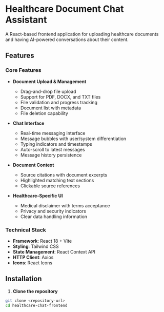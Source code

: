 # Healthcare Document Chat Assistant

A React-based frontend application for uploading healthcare documents and having AI-powered conversations about their content.

## Features

### Core Features
- **Document Upload & Management**
  - Drag-and-drop file upload
  - Support for PDF, DOCX, and TXT files
  - File validation and progress tracking
  - Document list with metadata
  - File deletion capability

- **Chat Interface**
  - Real-time messaging interface
  - Message bubbles with user/system differentiation
  - Typing indicators and timestamps
  - Auto-scroll to latest messages
  - Message history persistence

- **Document Context**
  - Source citations with document excerpts
  - Highlighted matching text sections
  - Clickable source references

- **Healthcare-Specific UI**
  - Medical disclaimer with terms acceptance
  - Privacy and security indicators
  - Clear data handling information

### Technical Stack
- **Framework**: React 18 + Vite
- **Styling**: Tailwind CSS
- **State Management**: React Context API
- **HTTP Client**: Axios
- **Icons**: React Icons

## Installation

1. **Clone the repository**
```bash
git clone <repository-url>
cd healthcare-chat-frontend